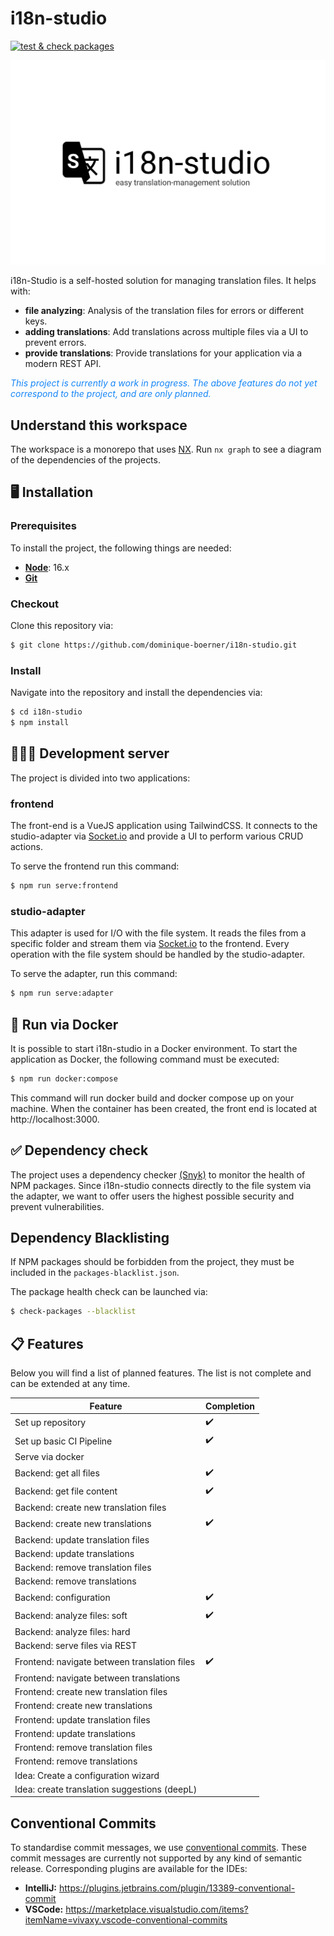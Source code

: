 # i18n-studio 
[![test & check packages](https://github.com/dominique-boerner/i18n-studio/actions/workflows/nodejs.yaml/badge.svg)](https://github.com/dominique-boerner/i18n-studio/actions/workflows/nodejs.yaml)

![logo](./.github/assets/logo-with-slogan.png)

i18n-Studio is a self-hosted solution for managing translation files. It helps with:

* **file analyzing**: Analysis of the translation files for errors or different keys.
* **adding translations**: Add translations across multiple files via a UI to prevent errors.
* **provide translations**: Provide translations for your application via a modern REST API.

<i style="color: #1586F7">This project is currently a work in progress. The above features 
do not yet correspond to the project, and are only planned.</i>

## Understand this workspace

The workspace is a monorepo that uses [NX](https://nx.dev/). Run `nx graph` to see a diagram of the
dependencies of the projects.

## 🖥️ Installation

### Prerequisites

To install the project, the following things are needed:

* [**Node**](https://nodejs.org/en/download): 16.x
* [**Git**](https://git-scm.com/)

### Checkout

Clone this repository via:

```bash
$ git clone https://github.com/dominique-boerner/i18n-studio.git 
```

### Install

Navigate into the repository and install the dependencies via:

```bash
$ cd i18n-studio
$ npm install
```

## 🧑🏽‍💻 Development server

The project is divided into two applications:

### frontend

The front-end is a VueJS application using TailwindCSS. It connects to the studio-adapter 
via [Socket.io](https://socket.io/) and provide a UI to perform various CRUD actions.

To serve the frontend run this command:

```bash 
$ npm run serve:frontend
```

### studio-adapter

This adapter is used for I/O with the file system. It reads the files from a specific
folder and stream them via [Socket.io](https://socket.io/) to the frontend. Every operation
with the file system should be handled by the studio-adapter.

To serve the adapter, run this command:

```bash 
$ npm run serve:adapter
```

## 🐋 Run via Docker

It is possible to start i18n-studio in a Docker environment. To start the application as Docker, 
the following command must be executed:

```bash
$ npm run docker:compose
```

This command will run docker build and docker compose up on your machine. When the container has 
been created, the front end is located at http://localhost:3000.

## ✅ Dependency check

The project uses a dependency checker [(Snyk)](https://snyk.io/advisor/npm-package/check-packages) to 
monitor the health of NPM packages. Since i18n-studio connects directly to the file system via the adapter, 
we want to offer users the highest possible security and prevent vulnerabilities.

## Dependency Blacklisting

If NPM packages should be forbidden from the project, they must be included in the 
```packages-blacklist.json```.

The package health check can be launched via:

```bash 
$ check-packages --blacklist
```

## 📋 Features

Below you will find a list of planned features. The list is not complete and 
can be extended at any time.

| Feature                                      | Completion |
|----------------------------------------------|------------|
| Set up repository                            | ✔️         |
| Set up basic CI Pipeline                     | ✔️         |
| Serve via docker                             | ️          |
| Backend: get all files                       | ✔️         |
| Backend: get file content                    | ✔️         |
| Backend: create new translation files        |            |
| Backend: create new translations             | ✔️         |
| Backend: update translation files            |            |
| Backend: update translations                 |            |
| Backend: remove translation files            |            |
| Backend: remove translations                 |            |
| Backend: configuration                       | ✔️         |
| Backend: analyze files: soft                 | ✔️         |
| Backend: analyze files: hard                 |            |
| Backend: serve files via REST                |            |
| Frontend: navigate between translation files | ✔️         |
| Frontend: navigate between translations      |            |
| Frontend: create new translation files       |            |
| Frontend: create new translations            |            |
| Frontend: update translation files           |            |
| Frontend: update translations                |            |
| Frontend: remove translation files           |            |
| Frontend: remove translations                |            |
| Idea: Create a configuration wizard          |            |
| Idea: create translation suggestions (deepL) |            |

## Conventional Commits

To standardise commit messages, we use [conventional commits](https://www.conventionalcommits.org/en/v1.0.0/). 
These commit messages are currently not supported by any kind of semantic release. Corresponding plugins are 
available for the IDEs:

* **IntelliJ:** https://plugins.jetbrains.com/plugin/13389-conventional-commit
* **VSCode:** https://marketplace.visualstudio.com/items?itemName=vivaxy.vscode-conventional-commits
